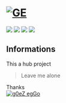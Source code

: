 # [![GE](https://goez.my.id/asset/imgs/ipower.png)](https://eggoez.github.io)

![](https://img.shields.io/badge/pro-yek-green.svg)
![](https://img.shields.io/badge/mudah-nya-brightgreen.svg)
![](https://img.shields.io/badge/goez-new-serialize.svg)
[![](https://img.shields.io/twitter/follow/eggoez.svg?style=social)](https://twitter.com/eggoez)

## Informations
This a hub project

> Leave me alone 

Thanks<br />
[![g0eZ egGo](https://goez.my.id/asset/imgs/goez-eggo18nwr3o.png)](http://goez.my.id)
